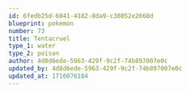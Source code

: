 ```yaml
---
id: 6fedb25d-6041-4182-8da9-c38052e2668d
blueprint: pokemon
number: 73
title: Tentacruel
type_1: water
type_2: poison
author: 4d8d6ede-5963-429f-9c2f-74b897007e0c
updated_by: 4d8d6ede-5963-429f-9c2f-74b897007e0c
updated_at: 1716076184
---
```

